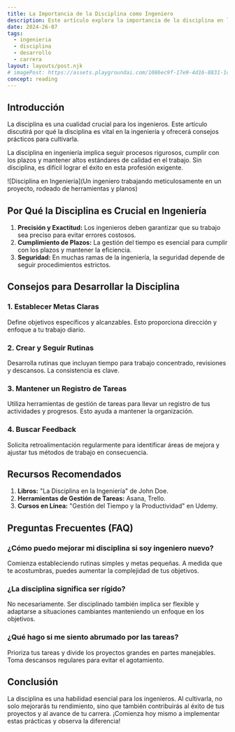 ```yaml
---
title: La Importancia de la Disciplina como Ingeniero
description: Este artículo explora la importancia de la disciplina en la carrera de un ingeniero y proporciona consejos prácticos para desarrollarla.
date: 2024-26-07
tags:
  - ingenieria
  - disciplina
  - desarrollo
  - carrera
layout: layouts/post.njk
# imagePost: https://assets.playgroundai.com/1086ec9f-17e9-4d16-8831-1ceb5633c1b7.jpg
concept: reading
---
```


## Introducción

La disciplina es una cualidad crucial para los ingenieros. Este artículo discutirá por qué la disciplina es vital en la ingeniería y ofrecerá consejos prácticos para cultivarla.


La disciplina en ingeniería implica seguir procesos rigurosos, cumplir con los plazos y mantener altos estándares de calidad en el trabajo. Sin disciplina, es difícil lograr el éxito en esta profesión exigente.

![Disciplina en Ingeniería](Un ingeniero trabajando meticulosamente en un proyecto, rodeado de herramientas y planos)

## Por Qué la Disciplina es Crucial en Ingeniería

1. **Precisión y Exactitud:** Los ingenieros deben garantizar que su trabajo sea preciso para evitar errores costosos.
2. **Cumplimiento de Plazos:** La gestión del tiempo es esencial para cumplir con los plazos y mantener la eficiencia.
3. **Seguridad:** En muchas ramas de la ingeniería, la seguridad depende de seguir procedimientos estrictos.

## Consejos para Desarrollar la Disciplina

### 1. Establecer Metas Claras

Define objetivos específicos y alcanzables. Esto proporciona dirección y enfoque a tu trabajo diario.

### 2. Crear y Seguir Rutinas

Desarrolla rutinas que incluyan tiempo para trabajo concentrado, revisiones y descansos. La consistencia es clave.

### 3. Mantener un Registro de Tareas

Utiliza herramientas de gestión de tareas para llevar un registro de tus actividades y progresos. Esto ayuda a mantener la organización.

### 4. Buscar Feedback

Solicita retroalimentación regularmente para identificar áreas de mejora y ajustar tus métodos de trabajo en consecuencia.

## Recursos Recomendados

1. **Libros:** "La Disciplina en la Ingeniería" de John Doe.
2. **Herramientas de Gestión de Tareas:** Asana, Trello.
3. **Cursos en Línea:** "Gestión del Tiempo y la Productividad" en Udemy.

## Preguntas Frecuentes (FAQ)

### ¿Cómo puedo mejorar mi disciplina si soy ingeniero nuevo?

Comienza estableciendo rutinas simples y metas pequeñas. A medida que te acostumbras, puedes aumentar la complejidad de tus objetivos.

### ¿La disciplina significa ser rígido?

No necesariamente. Ser disciplinado también implica ser flexible y adaptarse a situaciones cambiantes manteniendo un enfoque en los objetivos.

### ¿Qué hago si me siento abrumado por las tareas?

Prioriza tus tareas y divide los proyectos grandes en partes manejables. Toma descansos regulares para evitar el agotamiento.

## Conclusión

La disciplina es una habilidad esencial para los ingenieros. Al cultivarla, no solo mejorarás tu rendimiento, sino que también contribuirás al éxito de tus proyectos y al avance de tu carrera. ¡Comienza hoy mismo a implementar estas prácticas y observa la diferencia!
